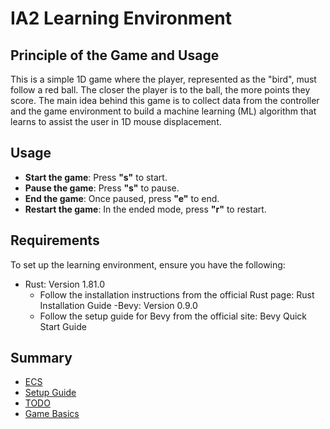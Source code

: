 # IA2 Learning Environment

## Principle of the Game and Usage

This is a simple 1D game where the player, represented as the "bird", must follow a red ball. The closer the player is to the ball, the more points they score. The main idea behind this game is to collect data from the controller and the game environment to build a machine learning (ML) algorithm that learns to assist the user in 1D mouse displacement.

## Usage

- **Start the game**: Press **"s"** to start.
- **Pause the game**: Press **"s"** to pause.
- **End the game**: Once paused, press **"e"** to end.
- **Restart the game**: In the ended mode, press **"r"** to restart.

## Requirements
To set up the learning environment, ensure you have the following:
- Rust: Version 1.81.0
  - Follow the installation instructions from the official Rust page: Rust Installation Guide
-Bevy: Version 0.9.0
  - Follow the setup guide for Bevy from the official site: Bevy Quick Start Guide

## Summary

- [ECS](./doc/ECS.md)
- [Setup Guide](./doc/setup.md)
- [TODO](./doc/TO_DO.md)
- [Game Basics](./doc/docs_1D.md)
